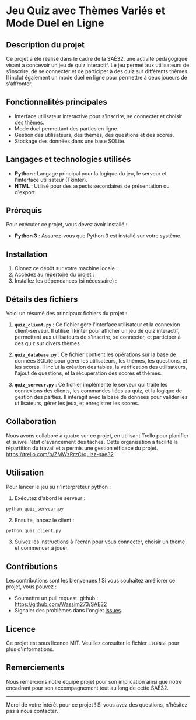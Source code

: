 # Jeu Quiz avec Thèmes Variés et Mode Duel en Ligne

## Description du projet
Ce projet a été réalisé dans le cadre de la SAÉ32, une activité pédagogique visant à concevoir un jeu de quiz interactif. Le jeu permet aux utilisateurs de s'inscrire, de se connecter et de participer à des quiz sur différents thèmes. Il inclut également un mode duel en ligne pour permettre à deux joueurs de s'affronter.

## Fonctionnalités principales
- Interface utilisateur interactive pour s'inscrire, se connecter et choisir des thèmes.
- Mode duel permettant des parties en ligne.
- Gestion des utilisateurs, des thèmes, des questions et des scores.
- Stockage des données dans une base SQLite.

## Langages et technologies utilisés
- **Python** : Langage principal pour la logique du jeu, le serveur et l'interface utilisateur (Tkinter).
- **HTML** : Utilisé pour des aspects secondaires de présentation ou d'export.

## Prérequis
Pour exécuter ce projet, vous devez avoir installé :
- **Python 3** : Assurez-vous que Python 3 est installé sur votre système.

## Installation
1. Clonez ce dépôt sur votre machine locale :
2. Accédez au répertoire du projet :
3. Installez les dépendances (si nécessaire) :

## Détails des fichiers
Voici un résumé des principaux fichiers du projet :

1. **`quiz_client.py`** : Ce fichier gère l'interface utilisateur et la connexion client-serveur. Il utilise Tkinter pour afficher un jeu de quiz interactif, permettant aux utilisateurs de s'inscrire, se connecter, et participer à des quiz sur divers thèmes.

2. **`quiz_database.py`** : Ce fichier contient les opérations sur la base de données SQLite pour gérer les utilisateurs, les thèmes, les questions, et les scores. Il inclut la création des tables, la vérification des utilisateurs, l'ajout de questions, et la récupération des scores et thèmes.

3. **`quiz_serveur.py`** : Ce fichier implémente le serveur qui traite les connexions des clients, les commandes liées au quiz, et la logique de gestion des parties. Il interagit avec la base de données pour valider les utilisateurs, gérer les jeux, et enregistrer les scores.

## Collaboration
Nous avons collaboré à quatre sur ce projet, en utilisant Trello pour planifier et suivre l'état d'avancement des tâches. Cette organisation a facilité la répartition du travail et a permis une gestion efficace du projet.
https://trello.com/b/ZMWzRrzC/quizz-sae32

## Utilisation
Pour lancer le jeu su rl'interpréteur python :
1. Exécutez d'abord le serveur :
```bash
python quiz_serveur.py
```
2. Ensuite, lancez le client :
```bash
python quiz_client.py
```
3. Suivez les instructions à l'écran pour vous connecter, choisir un thème et commencer à jouer.



## Contributions
Les contributions sont les bienvenues ! Si vous souhaitez améliorer ce projet, vous pouvez :
- Soumettre un pull request. github : https://github.com/Wassim273/SAE32
- Signaler des problèmes dans l'onglet [Issues](https://github.com/votre-repo/quiz-jeu/issues).

## Licence
Ce projet est sous licence MIT. Veuillez consulter le fichier `LICENSE` pour plus d'informations.

## Remerciements
Nous remercions notre équipe projet pour son implication ainsi que notre encadrant pour son accompagnement tout au long de cette SAÉ32.

---
Merci de votre intérêt pour ce projet ! Si vous avez des questions, n'hésitez pas à nous contacter.

